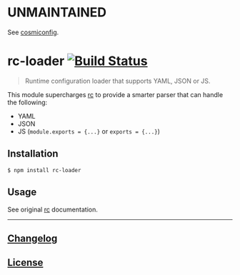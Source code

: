 # UNMAINTAINED

See [cosmiconfig](https://github.com/davidtheclark/cosmiconfig).

# rc-loader [![Build Status](https://travis-ci.org/MoOx/rc-loader.svg?branch=master)](https://travis-ci.org/MoOx/rc-loader)

> Runtime configuration loader that supports YAML, JSON or JS.

This module supercharges [rc](https://github.com/dominictarr/rc) to provide
a smarter parser that can handle the following:

- YAML
- JSON
- JS (`module.exports = {...}` or `exports = {...}`)

## Installation

```console
$ npm install rc-loader
```

## Usage

See original [rc](https://github.com/dominictarr/rc) documentation.

---

## [Changelog](CHANGELOG.md)

## [License](LICENSE)
